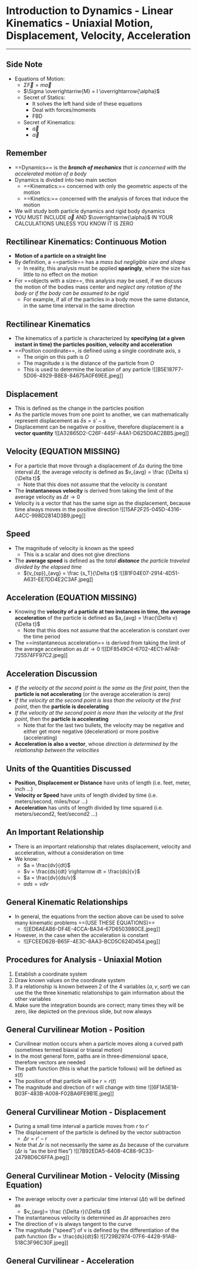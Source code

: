 # Introduction to Dynamics - Linear Kinematics - Uniaxial Motion, Displacement, Velocity, Acceleration
___
## Side Note
- Equations of Motion:
	- $\Sigma \overrightarrow{F} = m \overrightarrow{a}$
	- $\Sigma \overrightarriw{M} = I \overrightarrow{\alpha}$
	- Secret of Statics:
		- It solves the left hand side of these equations
		- Deal with forces/moments
		- FBD
	- Secret of Kinematics:
		- $\overrightarrow{a}$
		- $\overrightarrow{\alpha}$
## Remember
- ==Dynamics== is the ***branch of mechanics** that is concerned with the accelerated motion of a body*
- Dynamics is divided into two main section
	- ==Kinematics:== concerned with only the geometric aspects of the motion
	- ==Kinetics:== concerned with the analysis of forces that induce the motion
- We will study both particle dynamics and rigid body dynamics
- YOU MUST INCLUDE $\overrightarrow{a}$ AND $\overrightarriw{\alpha}$ IN YOUR CALCULATIONS UNLESS YOU KNOW IT IS ZERO
## Rectilinear Kinematics: Continuous Motion
- **Motion of a particle on a straight line**
- By definition, a ==particle== has a *mass but negligible size and shape*
	- In reality, this analysis must be applied **sparingly**, where the size has little to no effect on the motion
- For ==objects with a size==, this analysis may be used, if we discuss the motion of the bodies mass center and *neglect any rotation of the body or if the body can be assumed to be rigid*
	- For example, if all of the particles in a body move the same distance, in the same time interval in the same direction
## Rectilinear Kinematics
- The kinematics of a particle is characterized by **specifying (at a given instant in time) the particles position, velocity and acceleration**
- ==Position coordinate==, is defined using a single coordinate axis, *s*
	- The origin on this path is *O*
	- The magnitude *s* is the distance of the particle from *O*
	- This is used to determine the location of any particle
![[B5E187F7-5D06-4929-B8E8-84675A0F69EE.jpeg]]
## Displacement
- This is defined as the change in the particles position
- As the particle moves from one point to another, we can mathematically represent displacement as $\delta s = s’ - s$
- Displacement can be negative or positive, therefore displacement is a **vector quantity**
 ![[A32865D2-C26F-445F-A4A1-D625D0AC2BB5.jpeg]]
## Velocity (EQUATION MISSING)
- For a particle that move through a displacement of $\Delta s$ during the time interval $\Delta t$, the average velocity is defined as $v_{avg} = \frac {\Delta s}{\Delta t}$
	- Note that this does not assume that the velocity is constant
- The **instantaneous velocity** is derived from taking the limit of the average velocity as $\Delta t \rightarrow 0$
- Velocity is a vector that has the same sign as the displacement, because time always moves in the positive direction
![[15AF2F25-045D-4316-A4CC-998D2814D3B9.jpeg]]
## Speed
- The magnitude of velocity is known as the speed
	- This is a scalar and does not give directions
- The **average speed** is defined as the *total **distance** the particle traveled divided by the elapsed time*
	- $(v_{sp})_{avg} = \frac {s_T}{\Delta t}$
![[B1F04E07-2914-4D51-A631-EE7DD4E2C3AF.jpeg]]
## Acceleration (EQUATION MISSING)
 - Knowing the **velocity of a particle at two instances in time, the average acceleration** of the particle is defined as $a_{avg} = \frac{\Delta v}{\Delta t}$
	 - Note that this does not assume that the acceleration is constant over the time period
 -  The ==instantaneous acceleration== is derived from taking the limit of the average acceleration as $\Delta t \rightarrow 0$
 ![[DF8549C4-6702-4EC1-AFAB-725574FF97C2.jpeg]]
## Acceleration Discussion
- *If the velocity at the second point is the same as the first point*, then the **particle is not accelerating** (or the average acceleration is zero)
- *If the velocity at the second point is less than the velocity at the first point*, then the **particle is decelerating**
- *If the velocity at the second point is more than the velocity at the first point*, then the **particle is accelerating**
	- Note that for the last two bullets, the velocity may be negative and either get more negative (deceleration) or more positive (accelerating)
- **Acceleration is also a vector**, whose *direction is determined by the relationship between the velocities*
## Units of the Quantities Discussed
 - **Position, Displacement or Distance** have units of length (i.e. feet, meter, inch ...)
 - **Velocity or Speed** have units of length divided by time (i.e. meters/second, miles/hour ...)
 - **Acceleration** has units of length divided by time squared (i.e. meters/second2, feet/second2 ...)
## An Important Relationship
- There is an important relationship that relates displacement, velocity and acceleration, without a consideration on time
- We know:
	- $a = \frac{dv}{dt}$
	- $v = \frac{ds}{dt} \rightarrow dt = \frac{ds}{v}$
	- $a = \frac{dv}{ds/v}$
	- $ads = vdv$
## General Kinematic Relationships
- In general, the equations from the section above can be used to solve many kinematic problems ==(USE THESE EQUATIONS)==
	- ![[ED6AEAB6-DF4E-4CCA-BA34-67D6503980CE.jpeg]]
- However, in the case when the acceleration is constant
	- ![[FCEED62B-B65F-4E3C-8AA3-BCD5C624D454.jpeg]]
## Procedures for Analysis - Uniaxial Motion
1. Establish a coordinate system
2. Draw known values on the coordinate system
3. If a relationship is known between 2 of the 4 variables ($a, v, s or t$) we can use the the three kinematic relationships to gain information about the other variables
4. Make sure the integration bounds are correct; many times they will be zero, like depicted on the previous slide, but now always
## General Curvilinear Motion - Position
- Curvilinear motion occurs when a particle moves along a curved path (sometimes termed biaxial or triaxial motion)
- In the most general form, paths are in three‐dimensional space, therefore vectors are needed
- The path function (this is what the particle follows) will be defined as $s(t)$
- The position of that particle will be $r = r(t)$
- The magnitude and direction of r will change with time
![[6F1A5E18-B03F-483B-A008-F02BA6FE9B1E.jpeg]]
## General Curvilinear Motion - Displacement
- During a small time interval a particle moves from $r$ to $r’$
- The displacement of the particle is defined by the vector subtraction
	- $\Delta r = r’ - r$
- Note that $\Delta r$ is not necessarily the same as $\Delta s$ because of the curvature ($\Delta r$ is “as the bird flies”)
 ![[7B92EDA5-6408-4C88-9C33-24798D6C6FFA.jpeg]]
## General Curvilinear Motion - Velocity (Missing Equation)
- The average velocity over a particular time interval ($\Delta t$) will be defined as 
	- $v_{avg}= \frac {\Delta r}{\Delta t}$
- The instantaneous velocity is determined as $\Delta t$ approaches zero 
- The direction of v is always tangent to the curve
- The magnitude (“speed”) of v is defined by the differentiation of the path function ($v = \frac{ds}{dt}$)
![[729B2974-07F6-4428-91AB-518C3F96C30F.jpeg]]
## General Curvilinear - Acceleration
